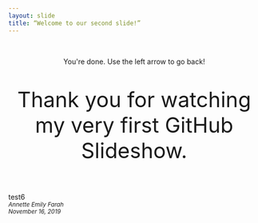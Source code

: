 ```yaml
---
layout: slide
title: “Welcome to our second slide!”
---
```


<br>
<p style="text-align:center;">You're done. Use the left arrow to go back!</p>
<p style="text-align:center;font-size:42px;">Thank you for watching my very first GitHub Slideshow.</p><br>
test6
<footer><small><em>Annette Emily Farah<br>
    November 16, 2019</em></small></footer>

